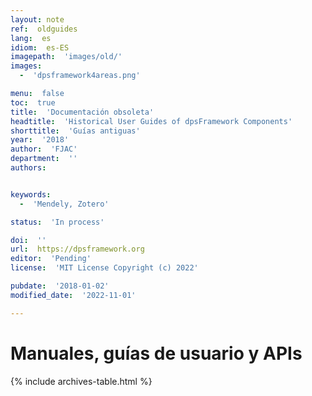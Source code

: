 ```yaml
---
layout: note
ref:  oldguides
lang:  es
idiom:  es-ES
imagepath:  'images/old/'
images:
  -  'dpsframework4areas.png'

menu:  false
toc:  true
title:  'Documentación obsoleta'
headtitle:  'Historical User Guides of dpsFramework Components'
shorttitle:  'Guías antiguas'
year:  '2018'
author:  'FJAC'
department:  ''
authors:


keywords:
  -  'Mendely, Zotero'

status:  'In process'

doi:  ''
url:  https://dpsframework.org
editor:  'Pending'
license:  'MIT License Copyright (c) 2022'

pubdate:  '2018-01-02'
modified_date:  '2022-11-01'

---
```


# Manuales, guías de usuario y APIs


{% include archives-table.html %}

